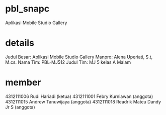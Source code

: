 # pbl_snapc
Aplikasi Mobile Studio Gallery

# details
Judul Besar: Aplikasi Mobile Studio Gallery
Manpro: Alena Uperiati, S.t, M.cs.
Nama Tim: PBL-MJ512
Judul Tim: MJ 5 kelas A Malam

# member
4312111006	Rudi Hariadi (ketua)
4312111001	Febry Kurniawan (anggota)
4312111015	Andrew Tanuwijaya (anggota)
4312111018	Readrik Mateu Dandy Jr S (anggota)
